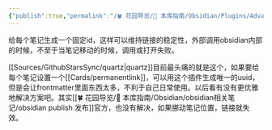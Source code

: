 ```yaml
---
{"publish":true,"permalink":"/🍀 花园导览/🧰 本库指南/Obsidian/Plugins/Advanced URI.md","aliases":"obsidian-advanced-uri","created":"2024-05-11","modified":"2025-07-10","cssclasses":""}
---
```



给每个笔记生成一个固定id，这样可以维持链接的稳定性，外部调用obsidian内部的时候，不至于当笔记移动的时候，调用或打开失败。

[[Sources/GithubStarsSync/quartz\|quartz]]目前最头痛的就是这个，如果要给每个笔记设置一个[[Cards/permanentlink]]，可以用这个插件生成唯一的uuid，但是会让frontmatter里面东西太多，不利于自己日常使用。以后看有没有更优雅地解决方案吧。其实[[🍀 花园导览/🧰 本库指南/Obsidian/obsidian相关笔记/obsidian publish 发布]]官方，也没有解决，如果挪动笔记位置，链接就失效。
